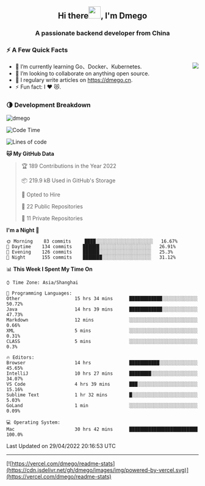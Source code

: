 <h2 align="center">Hi there<img src="https://cdn.jsdelivr.net/gh/dmego/images/img/Hi.gif" height="32" />, I'm Dmego </h2>
<h3 align="center">A passionate backend developer from China</h3>

### ⚡️ A Few Quick Facts

<img align="right" src="https://readme-stats-dmego.vercel.app/api?username=dmego&show_icons=true&icon_color=1573B3&hide_title=true&text_color=718096&bg_color=00000000&hide_border=true"/>

<ul>
    <li> 🌱 I’m currently learning Go、Docker、Kubernetes.</li>
    <li> 👯 I’m looking to collaborate on anything open source.</li>
    <li> 📝 I regulary write articles on <a href="https://dmego.cn">https://dmego.cn</a>.</li>
    <li> ⚡ Fun fact: I ❤️ 😻.</li>
</ul>

### 🌗 Development Breakdown

<img src="https://komarev.com/ghpvc/?username=dmego" alt="dmego" />

<!--START_SECTION:waka-->
![Code Time](http://img.shields.io/badge/Code%20Time-1%2C200%20hrs%2056%20mins-blue)

![Lines of code](https://img.shields.io/badge/From%20Hello%20World%20I%27ve%20Written-246%20Thousand%20lines%20of%20code-blue)

**🐱 My GitHub Data** 

> 🏆 189 Contributions in the Year 2022
 > 
> 📦 219.9 kB Used in GitHub's Storage 
 > 
> 💼 Opted to Hire
 > 
> 📜 22 Public Repositories 
 > 
> 🔑 11 Private Repositories  
 > 
**I'm a Night 🦉** 

```text
🌞 Morning    83 commits     ████░░░░░░░░░░░░░░░░░░░░░   16.67% 
🌆 Daytime    134 commits    ██████░░░░░░░░░░░░░░░░░░░   26.91% 
🌃 Evening    126 commits    ██████░░░░░░░░░░░░░░░░░░░   25.3% 
🌙 Night      155 commits    ███████░░░░░░░░░░░░░░░░░░   31.12%

```


📊 **This Week I Spent My Time On** 

```text
⌚︎ Time Zone: Asia/Shanghai

💬 Programming Languages: 
Other                    15 hrs 34 mins      ████████████░░░░░░░░░░░░░   50.72% 
Java                     14 hrs 39 mins      ████████████░░░░░░░░░░░░░   47.73% 
Markdown                 12 mins             ░░░░░░░░░░░░░░░░░░░░░░░░░   0.66% 
XML                      5 mins              ░░░░░░░░░░░░░░░░░░░░░░░░░   0.31% 
CLASS                    5 mins              ░░░░░░░░░░░░░░░░░░░░░░░░░   0.3%

🔥 Editors: 
Browser                  14 hrs              ███████████░░░░░░░░░░░░░░   45.65% 
IntelliJ                 10 hrs 27 mins      ████████░░░░░░░░░░░░░░░░░   34.07% 
VS Code                  4 hrs 39 mins       ███░░░░░░░░░░░░░░░░░░░░░░   15.16% 
Sublime Text             1 hr 32 mins        █░░░░░░░░░░░░░░░░░░░░░░░░   5.03% 
GoLand                   1 min               ░░░░░░░░░░░░░░░░░░░░░░░░░   0.09%

💻 Operating System: 
Mac                      30 hrs 42 mins      █████████████████████████   100.0%

```


 Last Updated on 29/04/2022 20:16:53 UTC
<!--END_SECTION:waka-->

---

[![https://vercel.com/dmego/readme-stats](https://cdn.jsdelivr.net/gh/dmego/images/img/powered-by-vercel.svg)](https://vercel.com/dmego/readme-stats)

